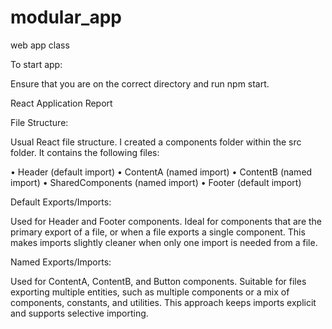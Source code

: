 # modular_app
 web app class

 To start app: 

 Ensure that you are on the correct directory and run npm start.

 React Application Report

File Structure:

Usual React file structure. I created a components folder within the src folder. It contains the following files:

•	Header (default import)
•	ContentA (named import)
•	ContentB (named import)
•	SharedComponents (named import)
•	Footer (default import)

Default Exports/Imports:

Used for Header and Footer components.
Ideal for components that are the primary export of a file, or when a file exports a single component. This makes imports slightly cleaner when only one import is needed from a file.


Named Exports/Imports:

Used for ContentA, ContentB, and Button components.
Suitable for files exporting multiple entities, such as multiple components or a mix of components, constants, and utilities. This approach keeps imports explicit and supports selective importing.



